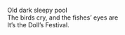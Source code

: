 Old dark sleepy pool    
The birds cry, and the fishes’ eyes are     
It’s the Doll’s Festival.    

